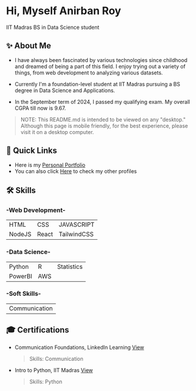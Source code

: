 
# Hi, Myself Anirban Roy
IIT Madras BS in Data Science student

## ✨ About Me
- I have always been fascinated by various technologies since childhood and dreamed of being a part of this field. I enjoy trying out a variety of things, from web development to analyzing various datasets.

- Currently I'm a foundation-level student at IIT Madras pursuing a BS degree in Data Science and Applications. 

- In the September term of 2024, I passed my qualifying exam. My overall CGPA till now is 9.67.

> NOTE: This README.md is intended to be viewed on any "desktop." Although this page is mobile friendly, for the best experience, please visit it on a desktop computer.

## 🚀 Quick Links
- Here is my [Personal Portfolio](https://www.github.com/AnirbanRoy169)
- You can also click [Here](https://www.linktree.com) to check my other profiles

## 🛠 Skills
### -Web Development-
|        |       |             |
| :----- | :---- | :---------  |
| HTML   | CSS   | JAVASCRIPT  |
| NodeJS | React | TailwindCSS |

### -Data Science-
|         |     |            |
| :------ | :-- | :--------- |
| Python  | R   | Statistics |
| PowerBI | AWS |            |

### -Soft Skills-
|               |
| :------------ |
| Communication |

## 🎓 Certifications
- Communication Foundations, LinkedIn Learning [View](https://www.linkedin.com/learning/certificates/f03187463aa3c8933da27f9b0b20e4958f42f72fc0e5ae7b33aea63e6af9f292)
  > Skills: Communication
- Intro to Python, IIT Madras [View](https://www.iitm.ac.in)
  > Skills: Python


